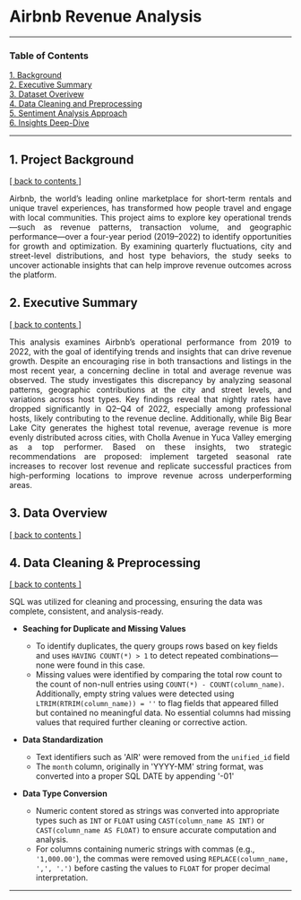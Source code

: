 # Airbnb Revenue Analysis

---

### Table of Contents 

[1. Background](#project-background) <br>
[2. Executive Summary](#executive-summary) <br>
[3. Dataset Overivew](#dataset-overview) <br>
[4. Data Cleaning and Preprocessing](#data-cleaning) <br>
[5. Sentiment Analysis Approach](#sentiment-analysis) <br>
[6. Insights Deep-Dive](#insights-deep-dive) <br>

---

## 1. Project Background <a name="project-background"></a>  
<a href="#toc">[ back to contents ]</a>

<p align="justify"> 
Airbnb, the world’s leading online marketplace for short-term rentals and unique travel experiences, has transformed how people travel and engage with local communities. This project aims to explore key operational trends—such as revenue patterns, transaction volume, and geographic performance—over a four-year period (2019–2022) to identify opportunities for growth and optimization. By examining quarterly fluctuations, city and street-level distributions, and host type behaviors, the study seeks to uncover actionable insights that can help improve revenue outcomes across the platform.
</p>

## 2. Executive Summary <a name="executive-summary"></a>  
<a href="#toc">[ back to contents ]</a>

<p align="justify"> 
This analysis examines Airbnb’s operational performance from 2019 to 2022, with the goal of identifying trends and insights that can drive revenue growth. Despite an encouraging rise in both transactions and listings in the most recent year, a concerning decline in total and average revenue was observed. The study investigates this discrepancy by analyzing seasonal patterns, geographic contributions at the city and street levels, and variations across host types. Key findings reveal that nightly rates have dropped significantly in Q2–Q4 of 2022, especially among professional hosts, likely contributing to the revenue decline. Additionally, while Big Bear Lake City generates the highest total revenue, average revenue is more evenly distributed across cities, with Cholla Avenue in Yuca Valley emerging as a top performer. Based on these insights, two strategic recommendations are proposed: implement targeted seasonal rate increases to recover lost revenue and replicate successful practices from high-performing locations to improve revenue across underperforming areas.
</p>

## 3. Data Overview <a name="dataset-overview"></a>  
<a href="#toc">[ back to contents ]</a>


## 4. Data Cleaning & Preprocessing <a name="data-cleaning"></a>  
<a href="#toc">[ back to contents ]</a>

SQL was utilized for cleaning and processing, ensuring the data was complete, consistent, and analysis-ready.

- **Seaching for Duplicate and Missing Values**
  - To identify duplicates, the query groups rows based on key fields and uses `HAVING COUNT(*) > 1` to detect repeated combinations—none were found in this case. 
  - Missing values were identified by comparing the total row count to the count of non-null entries using `COUNT(*) - COUNT(column_name)`. Additionally, empty string values were detected using `LTRIM(RTRIM(column_name)) = ''` to flag fields that appeared filled but contained no meaningful data. No essential columns had missing values that required further cleaning or corrective action.

- **Data Standardization**
  - Text identifiers such as 'AIR' were removed from the `unified_id` field 
  - The `month` column, originally in 'YYYY-MM' string format, was converted into a proper SQL DATE by appending '-01'
  
- **Data Type Conversion**
  - Numeric content stored as strings was converted into appropriate types such as `INT` or `FLOAT` using `CAST(column_name AS INT)` or `CAST(column_name AS FLOAT)` to ensure accurate computation and analysis.
  - For columns containing numeric strings with commas (e.g., `'1,000.00'`), the commas were removed using `REPLACE(column_name, ',', '.')` before casting the values to `FLOAT` for proper decimal interpretation.

---
